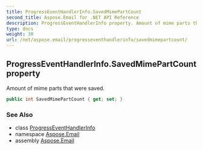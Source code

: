 ```yaml
---
title: ProgressEventHandlerInfo.SavedMimePartCount
second_title: Aspose.Email for .NET API Reference
description: ProgressEventHandlerInfo property. Amount of mime parts that were saved
type: docs
weight: 30
url: /net/aspose.email/progresseventhandlerinfo/savedmimepartcount/
---
```

## ProgressEventHandlerInfo.SavedMimePartCount property

Amount of mime parts that were saved.

```csharp
public int SavedMimePartCount { get; set; }
```

### See Also

* class [ProgressEventHandlerInfo](../)
* namespace [Aspose.Email](../../progresseventhandlerinfo/)
* assembly [Aspose.Email](../../../)


